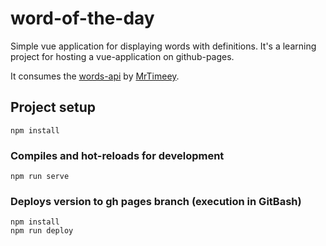 # word-of-the-day

Simple vue application for displaying words with definitions.
It's a learning project for hosting a vue-application on github-pages.

It consumes the [words-api](https://github.com/MrTimeey/word-api) by [MrTimeey](https://github.com/MrTimeey).

## Project setup
```
npm install
```

### Compiles and hot-reloads for development
```
npm run serve
```

### Deploys version to gh pages branch (execution in GitBash)
```
npm install
npm run deploy
```
